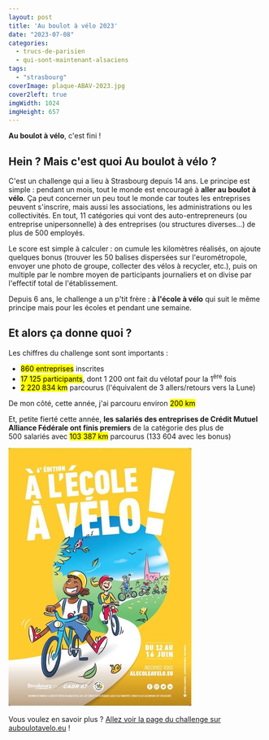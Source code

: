 ```yaml
---
layout: post
title: 'Au boulot à vélo 2023'
date: "2023-07-08"
categories: 
  - trucs-de-parisien
  - qui-sont-maintenant-alsaciens
tags: 
  - "strasbourg"
coverImage: plaque-ABAV-2023.jpg
cover2left: true
imgWidth: 1024
imgHeight: 657
---
```


<div class="resp2col">
  <div class="col1">

<p><strong>Au boulot à vélo</strong>, c'est fini&nbsp;!</p>

<h2>Hein&nbsp;? Mais c'est quoi <strong>Au boulot à vélo</strong>&nbsp;?</h2>

<p>C'est un challenge qui a lieu à Strasbourg depuis 14&nbsp;ans. Le principe est simple&nbsp;: pendant un mois, tout le monde est encouragé à <strong>aller au boulot à vélo</strong>. Ça peut concerner un peu tout le monde car toutes les entreprises peuvent s'inscrire, mais aussi les associations, les administrations ou les collectivités. En tout, 11&nbsp;catégories qui vont des auto-entrepreneurs (ou entreprise unipersonnelle) à des entreprises (ou structures diverses...) de plus de 500&nbsp;employés.</p>

<p>Le score est simple à calculer&nbsp;: on cumule les kilomètres réalisés, on ajoute quelques bonus (trouver les 50 balises dispersées sur l'eurométropole, envoyer une photo de groupe, collecter des vélos à recycler, etc.), puis on multiple par le nombre moyen de participants journaliers et on divise par l'effectif total de l'établissement.</p>

<p>Depuis 6&nbsp;ans, le challenge a un  p'tit frère&nbsp;: <strong>à l'école à vélo</strong> qui suit le même principe mais pour les écoles et pendant une semaine.</p>

<h2>Et alors ça donne quoi&nbsp;?</h2>

<p>Les chiffres du challenge sont sont importants&nbsp;:</p>
<ul>
  <li><mark>860 entreprises</mark> inscrites</li>
  <li><mark>17&nbsp;125 participants</mark>, dont 1&nbsp;200 ont fait du vélotaf pour la 1<sup>ère</sup>&nbsp;fois</li>
  <li><mark>2&nbsp;220&nbsp;834&nbsp;<abbr>km</abbr></mark> parcourus (l'équivalent de 3&nbsp;allers/retours vers la Lune)</li>
</ul>

<p>De mon côté, cette année, j'ai parcouru environ <mark>200&nbsp;<abbr>km</abbr></mark></p>

<p>Et, petite fierté cette année, <strong>les salariés des entreprises de Crédit Mutuel Alliance Fédérale ont finis premiers</strong> de la catégorie des plus de 500&nbsp;salariés avec <mark>103&nbsp;387&nbsp;<abbr>km</abbr></mark> parcourus (133&nbsp;604 avec les bonus)</p>

  </div>
  <div class="col2">
    <img src="/images/2023/07/Ecole-affiche.jpg" width="360" height="508" alt="Affiche à l'école à vélo" class="margins" />
  </div>
</div>

<p>Vous voulez en savoir plus&nbsp;? <a href="https://auboulotavelo.eu">Allez voir la page du challenge sur auboulotavelo.eu</a>&nbsp;!